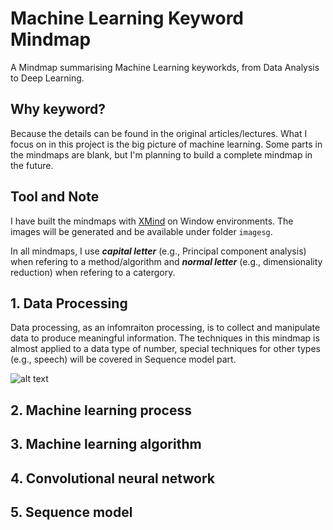 # Machine Learning Keyword Mindmap 
A Mindmap summarising Machine Learning keyworkds, from Data Analysis to Deep Learning.

## Why keyword?
Because the details can be found in the original articles/lectures. What I focus on in this project is the big picture of machine learning. Some parts in the mindmaps are blank, but I'm planning to build a complete mindmap in the future. 

## Tool and Note

I have built the mindmaps with [XMind](https://www.xmind.net/) on Window environments. The images will be generated and be available under folder `imagesg`.

In all mindmaps, I use ***capital letter*** (e.g., Principal component analysis) when refering to a method/algorithm and ***normal letter*** (e.g., dimensionality reduction) when refering to a catergory.

## 1. Data Processing
Data processing, as an infomraiton processing, is to collect and manipulate data to produce meaningful information. The techniques in this mindmap is almost applied to a data type of number, special techniques for other types (e.g., speech) will be covered in Sequence model part.

![alt text](https://github.com/Typhoon1089/machine-learning-keyword-mindmap/blob/master/images/Data%20Processing.png)

## 2. Machine learning process

## 3. Machine learning algorithm

## 4. Convolutional neural network

## 5. Sequence model